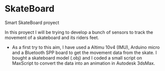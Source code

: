 # SkateBoard
Smart SkateBoard proyect

In this proyect I will be trying to develop a bunch of sensors to track the movement of a skateboard and its riders feet.
  - As a first try to this aim, I have used a Altimu 10v4 (IMU), Arduino micro and a Bluetooth SPP board to get the movement data from the skate. I bought a skateboard model (.obj) and I coded a small script on MaxScript to convert the data into an animation in Autodesk 3dsMax.
